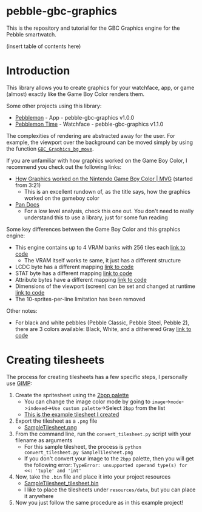 # pebble-gbc-graphics
This is the repository and tutorial for the GBC Graphics engine for the Pebble smartwatch.

(insert table of contents here)

# Introduction
This library allows you to create graphics for your watchface, app, or game (almost) exactly like the Game Boy Color renders them.

Some other projects using this library:
* [Pebblemon](https://github.com/HarrisonAllen/pebble-gbc-graphics-demo/tree/master/pebblemon) - App - pebble-gbc-graphics v1.0.0
* [Pebblemon Time](https://github.com/HarrisonAllen/pebblemon-watchface) - Watchface - pebble-gbc-graphics v1.1.0

The complexities of rendering are abstracted away for the user. For example, the viewport over the background can be moved simply by using the function [`GBC_Graphics_bg_move`](https://github.com/HarrisonAllen/pebble-gbc-graphics/blob/14cc40ab5e61bffaad3381c670b154d5f46bd7a5/tiny-pilot/src/c/pebble-gbc-graphics/pebble-gbc-graphics.h#L766).

If you are unfamiliar with how graphics worked on the Game Boy Color, I recommend you check out the following links:
* [How Graphics worked on the Nintendo Game Boy Color | MVG](https://youtu.be/ZEJVOH6Pxkg?t=201) (started from 3:21)
    * This is an excellent rundown of, as the title says, how the graphics worked on the gameboy color
* [Pan Docs](http://bgb.bircd.org/pandocs.htm#videodisplay)
    * For a low level analysis, check this one out. You don't need to really understand this to use a library, just for some fun reading

Some key differences between the Game Boy Color and this graphics engine:
* This engine contains up to 4 VRAM banks with 256 tiles each [link to code](https://github.com/HarrisonAllen/pebble-gbc-graphics/blob/14cc40ab5e61bffaad3381c670b154d5f46bd7a5/tiny-pilot/src/c/pebble-gbc-graphics/pebble-gbc-graphics.h#L143)
    * The VRAM itself works te same, it just has a different structure
* LCDC byte has a different mapping [link to code](https://github.com/HarrisonAllen/pebble-gbc-graphics/blob/14cc40ab5e61bffaad3381c670b154d5f46bd7a5/tiny-pilot/src/c/pebble-gbc-graphics/pebble-gbc-graphics.h#L136)
* STAT byte has a different mapping [link to code](https://github.com/HarrisonAllen/pebble-gbc-graphics/blob/14cc40ab5e61bffaad3381c670b154d5f46bd7a5/tiny-pilot/src/c/pebble-gbc-graphics/pebble-gbc-graphics.h#L225)
* Attribute bytes have a different mapping [link to code](https://github.com/HarrisonAllen/pebble-gbc-graphics/blob/14cc40ab5e61bffaad3381c670b154d5f46bd7a5/tiny-pilot/src/c/pebble-gbc-graphics/pebble-gbc-graphics.h#L186)
* Dimensions of the viewport (screen) can be set and changed at runtime [link to code](https://github.com/HarrisonAllen/pebble-gbc-graphics/blob/14cc40ab5e61bffaad3381c670b154d5f46bd7a5/tiny-pilot/src/c/pebble-gbc-graphics/pebble-gbc-graphics.h#L267)
* The 10-sprites-per-line limitation has been removed

Other notes:
* For black and white pebbles (Pebble Classic, Pebble Steel, Pebble 2), there are 3 colors available: Black, White, and a ditherered Gray [link to code](https://github.com/HarrisonAllen/pebble-gbc-graphics/blob/14cc40ab5e61bffaad3381c670b154d5f46bd7a5/tiny-pilot/src/c/pebble-gbc-graphics/pebble-gbc-graphics.h#L115)

# Creating tilesheets
The process for creating tilesheets has a few specific steps, I personally use [GIMP](https://www.gimp.org/):
1. Create the spritesheet using the [2bpp palette](https://github.com/HarrisonAllen/pebble-gbc-graphics/blob/main/helper-scripts/2bpp.gpl)
    * You can change the image color mode by going to `image`->`mode`->`indexed`->`Use custom palette`->Select `2bpp` from the list
    * [This is the example tilesheet I created](https://github.com/HarrisonAllen/pebble-gbc-graphics/blob/main/helper-scripts/SampleTilesheet.xcf)
2. Export the tilesheet as a `.png` file
    * [SampleTilesheet.png](https://github.com/HarrisonAllen/pebble-gbc-graphics/blob/main/helper-scripts/SampleTilesheet.png)
3. From the command line, run the `convert_tilesheet.py` script with your filename as arguments
    * For this sample tilesheet, the process is `python convert_tilesheet.py SampleTilesheet.png`
    * If you don't convert your image to the `2bpp` palette, then you will get the following error: `TypeError: unsupported operand type(s) for <<: 'tuple' and 'int'`
4. Now, take the `.bin` file and place it into your project resources
    * [SampleTilesheet_tilesheet.bin](https://github.com/HarrisonAllen/pebble-gbc-graphics/blob/main/helper-scripts/Output/SampleTilesheet_tilesheet.bin)
    * I like to place the tilesheets under `resources/data`, but you can place it anywhere
5. Now you just follow the same procedure as in this example project!